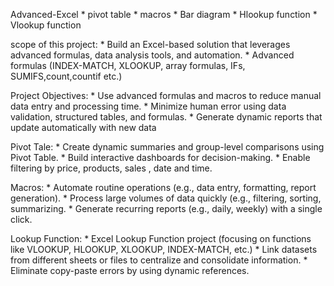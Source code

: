 Advanced-Excel
    * pivot table
    * macros
    * Bar diagram
    * Hlookup function
    * Vlookup function
    
scope of this project:
    * Build an Excel-based solution that leverages advanced formulas, data analysis tools, and automation.
    * Advanced formulas (INDEX-MATCH, XLOOKUP, array formulas, IFs, SUMIFS,count,countif etc.)
    
Project Objectives:
    * Use advanced formulas and macros to reduce manual data entry and processing time.
    * Minimize human error using data validation, structured tables, and formulas.
    * Generate dynamic reports that update automatically with new data

Pivot Tale:
    * Create dynamic summaries and group-level comparisons using Pivot Table.
    * Build interactive dashboards for decision-making.
    * Enable filtering by price, products, sales , date and time.

Macros:
    *  Automate routine operations (e.g., data entry, formatting, report generation).
    * Process large volumes of data quickly (e.g., filtering, sorting, summarizing.
    * Generate recurring reports (e.g., daily, weekly) with a single click.
    
Lookup Function:
    * Excel Lookup Function project (focusing on functions like VLOOKUP, HLOOKUP, XLOOKUP, INDEX-MATCH, etc.)
    * Link datasets from different sheets or files to centralize and consolidate information.
    * Eliminate copy-paste errors by using dynamic references.
     
